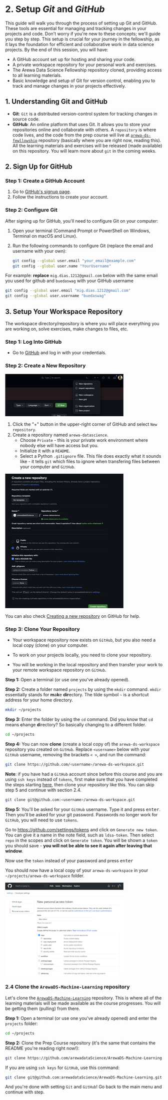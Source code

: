 # 2. Setup _Git_ and _GitHub_

This guide will walk you through the process of setting up Git and GitHub. These tools are essential for managing and tracking changes in your projects and code. Don't worry if you're new to these concepts; we'll guide you step by step. This setup is crucial for your journey in the fellowship, as it lays the foundation for efficient and collaborative work in data science projects. By the end of this session, you will have:

- A GitHub account set up for hosting and sharing your code.
- A private workspace repository for your personal work and exercises.
- The Arewa Data Science Fellowship repository cloned, providing access to all learning materials.
- Basic knowledge and setup of Git for version control, enabling you to track and manage changes in your projects effectively.


## 1. Understanding Git and GitHub

- **Git**: `Git` is a distributed version-control system for tracking changes in source code. 
- **GitHub**: An online platform that uses Git. It allows you to store your repositories online and collaborate with others. A `repository` is where code lives, and the code from the prep course will live at [`arewa-ds-fewllowship`](https://github.com/arewadataScience/ArewaDS-Machine-Learning) repository (basically where you are right now, reading this). All the learning materials and exercises will be released (made available) on this repository. You will learn more about `git` in the coming weeks.

## 2. Sign Up for GitHub

### Step 1: Create a GitHub Account

1. Go to [GitHub's signup page](https://github.com/join).
2. Follow the instructions to create your account.

### Step 2: Configure Git

After signing up for GitHub, you'll need to configure Git on your computer:

1. Open your terminal (Command Prompt or PowerShell on Windows, Terminal on macOS and Linux).
2. Run the following commands to configure Git (replace the email and username with your own):

    ```bash
    git config --global user.email "your_email@example.com"
    git config --global user.name "YourUsername"
    ```
For example: **replace** `mig.dias.1212@gmail.com` below with the same email you used for github and `buedaswag` with your GitHub username

```bash
git config --global user.email "mig.dias.1212@gmail.com"
git config --global user.username "buedaswag"
```

## 3. Setup Your Workspace Repository

The workspace directory/repository is where you will place everything you are working on, solve exercises, make changes to files, etc.

### Step 1: Log Into GitHub

- Go to [GitHub](https://github.com) and log in with your credentials.

### Step 2: Create a New Repository

<img src='media/createrepo.png' alt='Finder' width="75%" />

1. Click the "+" button in the upper-right corner of GitHub and select `New repository`.
2. Create a repository named `arewa-datascience`.
   - Choose `Private` - this is your private work environment where nobody else will have access but you.
   - Initialize it with a `README`.
   - Select a Python `.gitignore` file. This file does exactly what it sounds like - it tells `git` which files to ignore when transfering files between your computer and `GitHub`.


<img src="media/name_the_repo.png" alt='Finder' width="75%">

You can also check [Creating a new repository](https://help.github.com/en/articles/creating-a-new-repository) on GitHub for help.
 
### Step 3: Clone Your Repository

- Your workspace repository now exists on `GitHub`, but you also need a local copy (clone) on your computer. 

- To work on your projects locally, you need to clone your repository.

- You will be working in the local repository and then transfer your work to your remote workspace repository on `GitHub`.

**Step 1:** Open a terminal (or use one you've already opened).

**Step 2:** Create a folder named `projects` by using the `mkdir` command. `mkdir` essentially stands for **m**a**k**e **dir**ectory. The tilde symbol `~` is a shortcut address for your home directory.

```bash
mkdir ~/projects
```

**Step 3:** Enter the folder by using the `cd` command. Did you know that `cd` means **c**hange **d**irectory? So basically changing to a different folder.

```bash
cd ~/projects
```

**Step 4:** You can now **clone** (create a local copy of) the `arewa-ds-workspace` repository you created on `GitHub`.
Replace `<username>` below with your `GitHub` username, removing the brackets `< >`, and run the command:

```bash
git clone https://github.com/<username>/arewa-ds-workspace.git
```

   **Note**: if you have had a `GitHub` account since before this course and you are using `ssh keys` instead of `tokens`, first make sure that you have completed the steps starting [here](https://docs.github.com/en/authentication/connecting-to-github-with-ssh/checking-for-existing-ssh-keys), then clone your repository like this. You can skip step 5 and continue with section 2.4.

   ```bash
   git clone git@github.com:<username>/arewa-ds-workspace.git
   ```

**Step 5:** You'll be asked for your `GitHub` username. Type it and press <kbd>enter</kbd>. Then you'll be asked for your git password. Passwords no longer work for `GitHub`, you will need to use `tokens`.

Go to <https://github.com/settings/tokens> and click on `Generate new token`. You can give it a name in the note field, such as `ldsa-token`. Then select `repo` in the scopes and click on `Generate token`. You will be shown a `token` you should save - **you will not be able to see it again after leaving that window**. 

Now use the `token` instead of your password and press <kbd>enter</kbd>

You should now have a local copy of your `arewa-ds-workspace` in your `~/projects/arewa-ds-workspace` folder.

<img src='media/personal_access_token.PNG' width="75%" />

### 2.4 Clone the `ArewaDS-Machine-Learning` repository

Let's clone the [`ArewaDS-Machine-Learning`](https://github.com/arewadataScience/ArewaDS-Machine-Learning) repository. This is where all of the learning materials will be made available as the course progresses. You will be getting them (pulling) from there.

**Step 1:** Open a terminal (or use one you've already opened) and enter the `projects` folder:

```bash
cd ~/projects
```

**Step 2:** Clone the Prep Course repository (it's the same that contains the README you're reading right now!):

```bash
git clone https://github.com/arewadataScience/ArewaDS-Machine-Learning.git
```

If you are using `ssh keys` for `GitHub`, use this command:

```bash
git clone git@github.com:arewadataScience/ArewaDS-Machine-Learning.git
```

And you're done with setting `Git` and `GitHub`! Go back to the main menu and continue with step.

